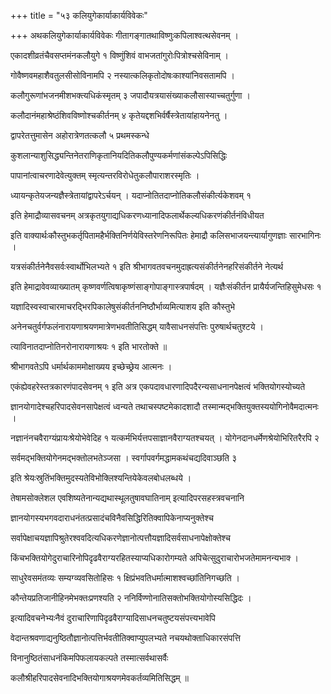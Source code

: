 +++
title = "५३ कलियुगेकार्याकार्यविवेकः"

+++
अथकलियुगेकार्याकार्यविवेकः गीतागङ्गातथाविष्णुःकपिलाश्वत्थसेवनम् ।

एकादशीव्रतंचैवसप्तमंनकलौयुगे १ विष्णुंशिवं वाभजतांगुरोःपित्रोश्चसेविनाम् ।

गोवैष्णवमहाशैवतुलसीसोविनामपि २ नस्यात्कलिकृतोदोषःकाश्यांनिवसतामपि ।

कलौगुरूणांभजनमीशभक्त्यधिकंस्मृतम् ३ जपादौयत्रयासंख्याकलौसास्याच्चतुर्गुणा ।

कलौदानंमहाश्रेष्ठंशिवविष्णोश्चकीर्तनम् ४ कृतेयद्दशभिर्वर्षैस्त्रेतायांहायनेनतु ।

द्वापरेतत्तुमासेन अहोरात्रेणतत्कलौ ५ प्रथमस्कन्धे

कुशलान्याशुसिद्ध्यन्तिनेतराणिकृतानियदितिकलौपुण्यकर्मणांसंकल्पेऽपिसिद्धिः

पापानांत्वाचरणादेवेत्युक्तम् स्मृत्यन्तरविरोधेतुकलौपाराशरस्मृतिः ।

ध्यायन्कृतेयजन्यज्ञैस्त्रेतायांद्वापरेऽर्चयन् । यदाप्नोतितदाप्नोतिकलौसंकीर्त्यकेशवम् १

इति हेमाद्रौव्यासवचनम् अत्रकृतयुगाद्यधिकरणध्यानादिफलार्थेकल्यधिकरणंकीर्तनंविधीयत

इति वाक्यार्थःकौस्तुभकर्तृपितामहैर्भक्तिनिर्णयेविस्तरेणनिरूपितः हेमाद्रौ कलिसभाजयन्त्यार्यागुणज्ञाः सारभागिनः ।

यत्रसंकीर्तनेनैवसर्वःस्वार्थोभिलभ्यते १ इति श्रीभागवतवचनमुदाह्रत्यसंकीर्तनेनहरिसंकीर्तने नेत्यर्थ

इति हेमाद्रावेवव्याख्यातम् कृष्णवर्णत्विषाकृष्णंसाङ्गोपाङ्गास्त्रपार्षदम् । यज्ञैःसंकीर्तन प्रायैर्यजन्तिहिसुमेधसः १

यज्ञादिस्वस्वाचारमाचरद्भिरपिकालेषुसंकीर्तननिष्ठौर्भाव्यमित्याशय इति कौस्तुभे

अनेनचतुर्वर्गफलंनारायणाश्रयणमात्रेणभवतीतिसिद्धम् यावैसाधनसंपत्तिः पुरुषार्थचतुश्टये ।

त्याविनातदाप्नोतिनरोनारायणाश्रयः १ इति भारतोक्ते ॥

श्रीभागवतेऽपि धर्मार्थकाममोक्षाख्यय इच्छेच्छ्रेय आत्मनः ।

एकंह्येवहरेस्तत्रकारणंपादसेवनम् १ इति अत्र एकपदावधारणादिपदैरन्यसाधनानपेक्षत्वं भक्तियोगस्योच्यते

ज्ञानयोगादेश्चहरिपादसेवनसापेक्षत्वं ध्वन्यते तथाचस्पष्टमेकादशादौ तस्मान्मद्भक्तियुक्तस्ययोगिनोवैमदात्मनः ।

नज्ञानंनचवैराग्यंप्रायःश्रेयोभेवेदिह १ यत्कर्मभिर्यत्तपसाज्ञानवैराग्यतश्चयत् । योगेनदानधर्मेणश्रेयोभिरितरैरपि २

सर्वमद्भक्तियोगेनमद्भक्तोलभतेञ्जसा । स्वर्गापवर्गमद्धामकथंचद्यदिवाञ्छति ३

इति श्रेयःस्रुतिंभक्तिमुदस्यतेविभोक्लिश्यन्तियेकेवलबोधलब्धये ।

तेषामसोक्लेशल एवशिष्यतेनान्यद्यथास्थूलतुषावघातिनाम् इत्यादिपरसहस्त्रवचनानि

ज्ञानयोगस्यभगवदाराधनंतत्प्रसादंचविनैवसिद्धिरितिक्वापिकेनाप्यनुक्तेश्च

सर्वापेक्षाचयज्ञापिश्रुतेरश्ववदित्यधिकरणेज्ञानोत्पत्तौयज्ञादिसर्वसाधनापेक्षोक्तेश्च

किंचभक्तियोगेदुराचारिनोपिदृढवैराग्यरहितस्याप्यधिकारोगम्यते अपिचेत्सुदुराचारोभजतेमामनन्यभाक्‍ ।

साधुरेवसमंतव्यः सम्यग्व्यवसितोहिसः १ क्षिप्रंभवतिधर्मात्माशश्वच्छांतिनिगच्छति ।

कौन्तेयप्रतिजानीहिनमेभक्तःप्रणश्यति २ ननिर्विण्णोनातिसक्तोभक्तियोगोस्यसिद्धिदः ।

इत्यादिवचनेभ्यःनैवं दुराचारिणापिदृढवैराग्यादिसाधनचतुष्टयसंपत्त्यभावेपि

वेदान्तश्रवणाद्यनुष्ठितौज्ञानोत्पत्तिर्भवतीतिक्वाप्युपलभ्यते नचयथोक्ताधिकारसंपत्ति

विनानुष्ठितंसाधनंकिमपिफलायकल्पते तस्मात्सर्वथासर्वैः

कलौश्रीहरिपादसेवनादिभक्तियोगाश्रयणमेवकर्तव्यमितिसिद्धम् ॥
